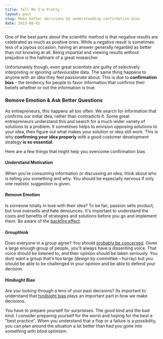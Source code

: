 ```yaml
---
title: Tell Me I'm Pretty
layout: post
slug: Make better decisions by understanding confirmation bias
date: 2013-08-01
---
```


One of the best parts about the scientific method is that negative results are
celebrated as much as positive ones. While a negative result is sometimes less
of a joyous occasion, having an answer generally regarded as better than not
knowing at all. Being impartial and viewing results without prejudice is the
hallmark of a great researcher. 

Unfortunately though, even great scientists are guilty of selectively
interpreting or ignoring unfavourable data. The same thing happens to anyone
with an idea they feel passionate about. This is due to __confirmation bias__ - the
tendency for people to favor information that confirms their beliefs whether or not
the information is true.

### Remove Emotion & Ask Better Questions

As entrepreneurs, this happens all too often. We search for information that
confirms our initial idea, rather than contradicts it. Some great entrepreneurs
understand this and search for a much wider variety of solutions to a problem.
It sometimes helps to envision opposing solutions to your idea, then figure out
what makes your solution or idea still work. This is why __confirming your idea
properly__ with a good customer development strategy __is so essential__.

Here are a few things that might help you overcome confirmation bias

#### Understand Motivation

When you're consuming information or discussing an idea, think about who is
telling you something and why. You should be especially nervous if only one
realistic suggestion is given.

#### Remove Emotion

Is someone totally in love with their idea? To be fair, passion sells product,
but love oversells and hate denounces. It's important to understand the costs
and benefits of strategies and solutions before you go and implement them. Be
aware of the [backfire
effect](http://youarenotsosmart.com/2011/06/10/the-backfire-effect/).

#### Groupthink

Does everyone in a group agree? You should [probably be
concerned](http://www.psysr.org/about/pubs_resources/groupthink%20overview.htm). Given a large
enough group of people, you'll always have a dissenting voice. That voice should
be listened to, and their opinion should be taken seriously. You dont want a
group that's too large (design by committee - hurray) but you should be able to
be challenged in your opinion and be able to defend your decision.

#### Hindsight Bias

Are you looking through a lens of your past decisions? Its important to
understand that [hindsight bias](http://en.wikipedia.org/wiki/Hindsight_bias) 
plays an important part in how we make decisions.

You have to prepare yourself for surprisises. The good kind and the bad kind. I
consider preparing yourself for the worst and hoping for the best a "best
practice". When you understand that a flop or a failure is a possibility, you can 
plan around the situation a lot better than had you gone into something with blind 
optimism.
